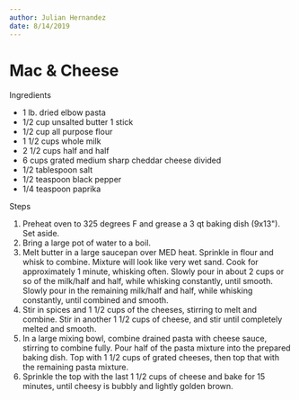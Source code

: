 ```yaml
---
author: Julian Hernandez
date: 8/14/2019
---
```

# Mac & Cheese

Ingredients

- 1 lb. dried elbow pasta
- 1/2 cup unsalted butter 1 stick
- 1/2 cup all purpose flour
- 1 1/2 cups whole milk
- 2 1/2 cups half and half
- 6 cups grated medium sharp cheddar cheese divided
- 1/2 tablespoon salt
- 1/2 teaspoon black pepper
- 1/4 teaspoon paprika

Steps

1. Preheat oven to 325 degrees F and grease a 3 qt baking dish (9x13"). Set aside.
2. Bring a large pot of water to a boil.
3. Melt butter in a large saucepan over MED heat. Sprinkle in flour and whisk to combine. Mixture will look like very wet sand. Cook for approximately 1 minute, whisking often. Slowly pour in about 2 cups or so of the milk/half and half, while whisking constantly, until smooth.  Slowly pour in the remaining milk/half and half, while whisking constantly, until combined and smooth.
4. Stir in spices and 1 1/2 cups of the cheeses, stirring to melt and combine. Stir in another 1 1/2 cups of cheese, and stir until completely melted and smooth.
5. In a large mixing bowl, combine drained pasta with cheese sauce, stirring to combine fully. Pour half of the pasta mixture into the prepared baking dish.  Top with 1 1/2 cups of grated cheeses, then top that with the remaining pasta mixture.
6. Sprinkle the top with the last 1 1/2 cups of cheese and bake for 15 minutes, until cheesy is bubbly and lightly golden brown.  